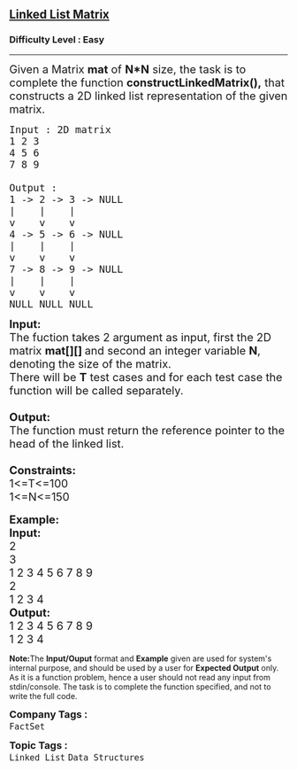 <h2><a href="https://practice.geeksforgeeks.org/problems/linked-list-matrix/1?page=3&status[]=solved&company[]=FactSet&sortBy=submissions">Linked List Matrix</a></h2><h3>Difficulty Level : Easy</h3><hr><div class="problems_problem_content__Xm_eO"><p><span style="font-size:20px">Given a Matrix <strong>mat</strong>&nbsp;of <strong>N*N</strong>&nbsp;size, the task is to complete the function <strong>constructLinkedMatrix(),</strong> that constructs a 2D linked list representation of the given matrix.</span></p>

<pre><span style="font-size:18px">Input : 2D matrix 
1 2 3
4 5 6
7 8 9

Output :
1 -&gt; 2 -&gt; 3 -&gt; NULL
|    |    |
v    v    v
4 -&gt; 5 -&gt; 6 -&gt; NULL
|    |    |
v    v    v
7 -&gt; 8 -&gt; 9 -&gt; NULL
|    |    |
v    v    v
NULL NULL NULL</span></pre>

<p><span style="font-size:20px"><strong>Input:</strong><br>
The fuction takes 2 argument as input, first the 2D matrix <strong>mat[][] </strong>and second an integer variable <strong>N</strong>, denoting the size of the matrix.<br>
There will be <strong>T</strong> test cases and for each test case the function will be called separately.<br>
<br>
<strong>Output:</strong><br>
The function must return the reference pointer&nbsp;to the head of the linked list.<br>
<br>
<strong>Constraints:</strong><br>
1&lt;=T&lt;=100<br>
1&lt;=N&lt;=150</span><br>
<br>
<strong><span style="font-size:20px">Example:<br>
Input:</span></strong><br>
<span style="font-size:20px">2<br>
3<br>
1 2 3 4 5 6 7 8 9<br>
2<br>
1 2 3 4</span><br>
<strong><span style="font-size:20px">Output:</span></strong><br>
<span style="font-size:20px">1 2 3 4 5 6 7 8 9<br>
1 2 3 4</span></p>

<p><strong>Note:</strong>The <strong>Input/Ouput</strong> format and <strong>Example</strong> given are used for system's internal purpose, and should be used by a user for <strong>Expected Output</strong> only. As it is a function problem, hence a user should not read any input from stdin/console. The task is to complete the function specified, and not to write the full code.</p>
</div><p><span style=font-size:18px><strong>Company Tags : </strong><br><code>FactSet</code>&nbsp;<br><p><span style=font-size:18px><strong>Topic Tags : </strong><br><code>Linked List</code>&nbsp;<code>Data Structures</code>&nbsp;